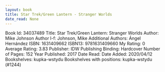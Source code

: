 ```yaml
---
layout: book
title: Star Trek/Green Lantern - Stranger Worlds
date_read: None
---
```


Book Id: 34037489
Title: Star Trek/Green Lantern: Stranger Worlds
Author: Mike Johnson
Author l-f: Johnson, Mike
Additional Authors: Ángel Hernández
ISBN: 1631409662
ISBN13: 9781631409660
My Rating: 0
Average Rating: 3.83
Publisher: IDW Publishing
Binding: Hardcover
Number of Pages: 152
Year Published: 2017
Date Read: 
Date Added: 2020/04/12
Bookshelves: kupka-wstydu
Bookshelves with positions: kupka-wstydu (#1244)

